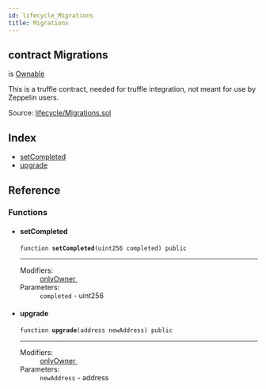 ```yaml
---
id: lifecycle_Migrations
title: Migrations
---
```


<div class="contract-doc"><div class="contract"><h2 class="contract-header"><span class="contract-kind">contract</span> Migrations</h2><p class="base-contracts"><span>is</span> <a href="ownership_Ownable.html">Ownable</a></p><p class="description">This is a truffle contract, needed for truffle integration, not meant for use by Zeppelin users.</p><div class="source">Source: <a href="https://github.com/OpenZeppelin/zeppelin-solidity/blob/v1.6.0/contracts/lifecycle/Migrations.sol" target="_blank">lifecycle/Migrations.sol</a></div></div><div class="index"><h2>Index</h2><ul><li><a href="lifecycle_Migrations.html#setCompleted">setCompleted</a></li><li><a href="lifecycle_Migrations.html#upgrade">upgrade</a></li></ul></div><div class="reference"><h2>Reference</h2><div class="functions"><h3>Functions</h3><ul><li><div class="item function"><span id="setCompleted" class="anchor-marker"></span><h4 class="name">setCompleted</h4><div class="body"><code class="signature">function <strong>setCompleted</strong><span>(uint256 completed) </span><span>public </span></code><hr/><dl><dt><span class="label-modifiers">Modifiers:</span></dt><dd><a href="ownership_Ownable.html#onlyOwner">onlyOwner </a></dd><dt><span class="label-parameters">Parameters:</span></dt><dd><div><code>completed</code> - uint256</div></dd></dl></div></div></li><li><div class="item function"><span id="upgrade" class="anchor-marker"></span><h4 class="name">upgrade</h4><div class="body"><code class="signature">function <strong>upgrade</strong><span>(address newAddress) </span><span>public </span></code><hr/><dl><dt><span class="label-modifiers">Modifiers:</span></dt><dd><a href="ownership_Ownable.html#onlyOwner">onlyOwner </a></dd><dt><span class="label-parameters">Parameters:</span></dt><dd><div><code>newAddress</code> - address</div></dd></dl></div></div></li></ul></div></div></div>
